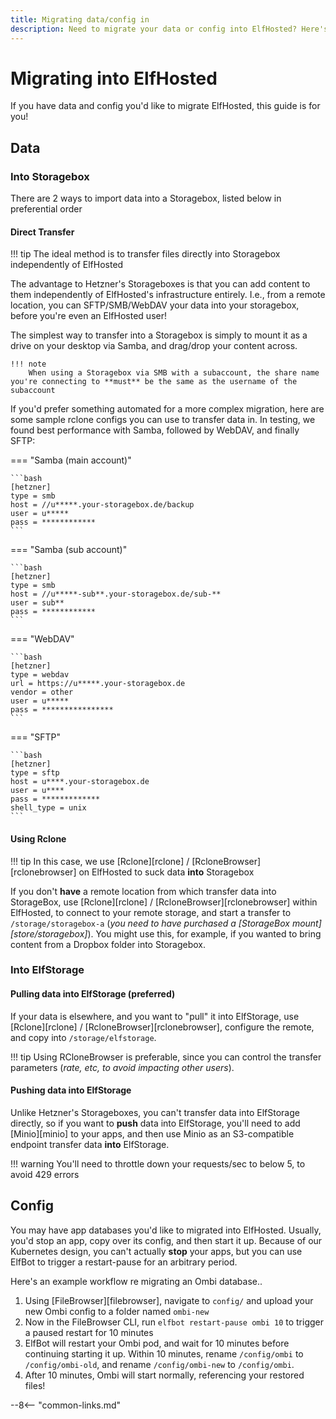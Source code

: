 ```yaml
---
title: Migrating data/config in
description: Need to migrate your data or config into ElfHosted? Here's a detailed guide
---
```


# Migrating into ElfHosted

If you have data and config you'd like to migrate ElfHosted, this guide is for you!

## Data

### Into Storagebox

There are 2 ways to import data into a Storagebox, listed below in preferential order

#### Direct Transfer

!!! tip
    The ideal method is to transfer files directly into Storagebox independently of ElfHosted

The advantage to Hetzner's Storageboxes is that you can add content to them independently of ElfHosted's infrastructure entirely. I.e., from a remote location, you can SFTP/SMB/WebDAV your data into your storagebox, before you're even an ElfHosted user!

The simplest way to transfer into a Storagebox is simply to mount it as a drive on your desktop via Samba, and drag/drop your content across.

    !!! note
        When using a Storagebox via SMB with a subaccount, the share name you're connecting to **must** be the same as the username of the subaccount

If you'd prefer something automated for a more complex migration, here are some sample rclone configs you can use to transfer data in. In testing, we found best performance with Samba, followed by WebDAV, and finally SFTP:

=== "Samba (main account)"
    
    ```bash
    [hetzner]
    type = smb
    host = //u*****.your-storagebox.de/backup
    user = u*****
    pass = ************
    ```

=== "Samba (sub account)"
    
    ```bash
    [hetzner]
    type = smb
    host = //u*****-sub**.your-storagebox.de/sub-**
    user = sub**
    pass = ************
    ```

=== "WebDAV"

    ```bash
    [hetzner]
    type = webdav
    url = https://u*****.your-storagebox.de
    vendor = other
    user = u*****
    pass = ****************
    ```

=== "SFTP"
    
    ```bash
    [hetzner]
    type = sftp
    host = u****.your-storagebox.de
    user = u****
    pass = *************
    shell_type = unix
    ```

#### Using Rclone

!!! tip
    In this case, we use [Rclone][rclone] / [RcloneBrowser][rclonebrowser] on ElfHosted to suck data **into** Storagebox

If you don't **have** a remote location from which transfer data into StorageBox, use [Rclone][rclone] / [RcloneBrowser][rclonebrowser] within ElfHosted, to connect to your remote storage, and start a transfer to `/storage/storagebox-a` (*you need to have purchased a [StorageBox mount][store/storagebox]*). You might use this, for example, if you wanted to bring content from a Dropbox folder into Storagebox.

### Into ElfStorage

#### Pulling data into ElfStorage (preferred)

If your data is elsewhere, and you want to "pull" it into ElfStorage, use [Rclone][rclone] / [RcloneBrowser][rclonebrowser], configure the remote, and copy into `/storage/elfstorage`.

!!! tip
    Using RCloneBrowser is preferable, since you can control the transfer parameters (*rate, etc, to avoid impacting other users*).

#### Pushing data into ElfStorage

Unlike Hetzner's Storageboxes, you can't transfer data into ElfStorage directly, so if you want to **push** data into ElfStorage, you'll need to add [Minio][minio] to your apps, and then use Minio as an S3-compatible endpoint transfer data **into** ElfStorage.

!!! warning
    You'll need to throttle down your requests/sec to below 5, to avoid 429 errors

## Config

You may have app databases you'd like to migrated into ElfHosted. Usually, you'd stop an app, copy over its config, and then start it up. Because of our Kubernetes design, you can't actually **stop** your apps, but you can use ElfBot to trigger a restart-pause for an arbitrary period. 

Here's an example workflow re migrating an Ombi database..

1. Using [FileBrowser][filebrowser], navigate to `config/` and upload your new Ombi config to a folder named `ombi-new`
2. Now in the FileBrowser CLI, run `elfbot restart-pause ombi 10` to trigger a paused restart for 10 minutes
3. ElfBot will restart your Ombi pod, and wait for 10 minutes before continuing starting it up. Within 10 minutes, rename `/config/ombi` to `/config/ombi-old`, and rename `/config/ombi-new` to `/config/ombi`. 
4. After 10 minutes, Ombi will start normally, referencing your restored files!


--8<-- "common-links.md"